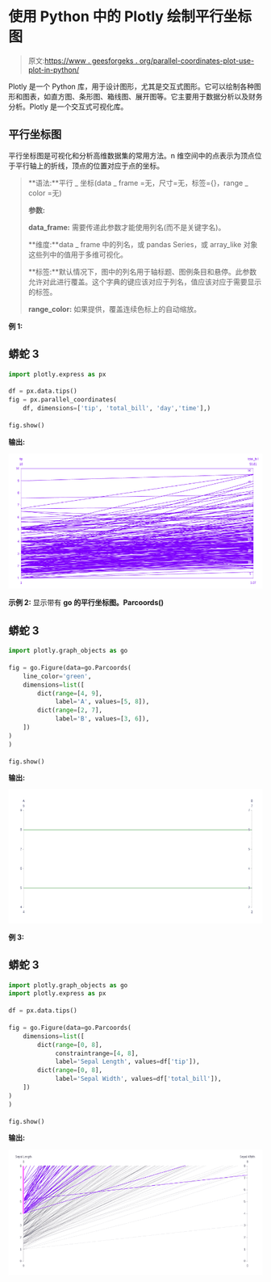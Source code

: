 # 使用 Python 中的 Plotly 绘制平行坐标图

> 原文:[https://www . geesforgeks . org/parallel-coordinates-plot-use-plot-in-python/](https://www.geeksforgeeks.org/parallel-coordinates-plot-using-plotly-in-python/)

Plotly 是一个 Python 库，用于设计图形，尤其是交互式图形。它可以绘制各种图形和图表，如直方图、条形图、箱线图、展开图等。它主要用于数据分析以及财务分析。Plotly 是一个交互式可视化库。

## 平行坐标图

平行坐标图是可视化和分析高维数据集的常用方法。n 维空间中的点表示为顶点位于平行轴上的折线，顶点的位置对应于点的坐标。

> **语法:**平行 _ 坐标(data _ frame =无，尺寸=无，标签={}，range _ color =无)
> 
> **参数:**
> 
> **data_frame:** 需要传递此参数才能使用列名(而不是关键字名)。
> 
> **维度:**data _ frame 中的列名，或 pandas Series，或 array_like 对象这些列中的值用于多维可视化。
> 
> **标签:**默认情况下，图中的列名用于轴标题、图例条目和悬停。此参数允许对此进行覆盖。这个字典的键应该对应于列名，值应该对应于需要显示的标签。
> 
> **range_color:** 如果提供，覆盖连续色标上的自动缩放。

**例 1:**

## 蟒蛇 3

```py
import plotly.express as px

df = px.data.tips()
fig = px.parallel_coordinates(
    df, dimensions=['tip', 'total_bill', 'day','time'],)

fig.show()
```

**输出:**

![](img/3ecd1475247f4b5a52d27f167eabe55e.png)

**示例 2:** 显示带有 **go 的平行坐标图。Parcoords()**

## 蟒蛇 3

```py
import plotly.graph_objects as go

fig = go.Figure(data=go.Parcoords(
    line_color='green',
    dimensions=list([
        dict(range=[4, 9],
             label='A', values=[5, 8]),
        dict(range=[2, 7],
             label='B', values=[3, 6]),
    ])
)
)

fig.show()
```

**输出:**

![](img/7fc53e49ee2ef66a1ed8e56bfc1363e4.png)

**例 3:**

## 蟒蛇 3

```py
import plotly.graph_objects as go
import plotly.express as px

df = px.data.tips()

fig = go.Figure(data=go.Parcoords(
    dimensions=list([
        dict(range=[0, 8],
             constraintrange=[4, 8],
             label='Sepal Length', values=df['tip']),
        dict(range=[0, 8],
             label='Sepal Width', values=df['total_bill']),
    ])
)
)

fig.show()
```

**输出:**

![](img/7a485a55eeef018db87518fa0d5431ea.png)